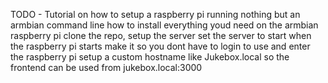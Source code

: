 TODO - Tutorial on how to setup a raspberry pi running nothing but an armbian command line
how to install everything youd need on the armbian raspberry pi
clone the repo, setup the server
set the server to start when the raspberry pi starts
make it so you dont have to login to use and enter the raspberry pi
setup a custom hostname like Jukebox.local so the frontend can be used from jukebox.local:3000
